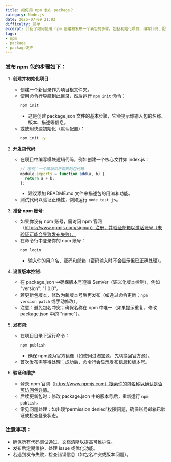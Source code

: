 ```yaml
---
title: 如何用 npm 发布 package？
category: Node.js
date: 2025-07-09 21:03
difficulty: 简单
excerpt: 介绍了如何使用 npm 创建和发布一个新包的步骤。包括初始化项目、编写代码、配置账号、设置版本以及最终发布的过程。
tags:
- npm
- package
- package发布
---
```

### 发布 npm 包的步骤如下：

1. **创建并初始化项目**:
   - 创建一个新目录作为项目根文件夹。
   - 使用命令行导航到此目录，然后运行 `npm init` 命令：
     ```bash
     npm init
     ```
     - 这是创建 package.json 文件的基本步骤，它会提示你输入包的名称、版本、描述等信息。
   - 或使用快速初始化（默认配置）：
     ```bash
     npm init -y
     ```

2. **开发包代码**:
   - 在项目中编写模块逻辑代码，例如创建一个核心文件如 index.js：
     ```javascript
     // 示例：一个简单加法函数的包代码
     module.exports = function add(a, b) {
       return a + b;
     };
     ```
     - 建议添加 README.md 文件来描述包的用法和功能。
   - 测试代码以验证正确性，例如运行 `node test.js`。

3. **准备 npm 账号**:
   - 如果你没有 npm 账号，需访问 npm 官网（https://www.npmjs.com/signup）注册，并验证邮箱以激活账号（未验证可能会导致发布失败）。
   - 在命令行中登录你的 npm 账号：
     ```bash
     npm login
     ```
     - 输入你的用户名、密码和邮箱（密码输入时不会显示但已正确处理）。

4. **设置版本控制**:
   - 在 package.json 中确保版本号遵循 SemVer（语义化版本控制），例如 "version": "1.0.0"。
   - 若更新包版本，修改为新版本号后再发布（如通过命令更新：`npm version patch` 或手动修改）。
   - 注意：避免包名冲突；确保名称在 npm 中唯一（如果提示重复，修改 package.json 中的 "name"）。

5. **发布包**:
   - 在项目目录下运行命令：
     ```bash
     npm publish
     ```
     - 确保 npm源为官方镜像（如使用过淘宝源，先切换回官方源）。
   - 首次发布需等待处理；成功后，命令行会显示发布信息和版本号。

6. **验证和维护**:
   - 登录 npm 官网（https://www.npmjs.com）搜索你的包名称以确认是否可访问包详情。
   - 后续更新包时：修改 package.json 中的版本号后，重新运行 `npm publish`。
   - 常见问题处理：如出现“permission denied”权限问题，确保账号邮箱已验证或检查登录状态。

### 注意事项：

- 确保所有代码测试通过，文档清晰以提高可维护性。
- 发布后定期维护，处理 issue 或优化功能。
- 若遇到发布失败，检查错误信息（如包名冲突或版本问题）。
